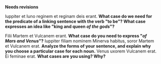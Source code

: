 **Needs revisions**

Iuppiter et Iuno reginem et reginam deis erant.  **What case do we need for the predicate of a linking sentence with the verb "to be"? What case expresses an idea like "king and queen *of the gods*"?**

Filii Martem et Vulcanem erant.  **What case do you need to express "*of Mars and Venus*"?**
Iuppiter filiam nominem Minerva habitus, soror Martem et Vulcanem erat.  **Analyze the forms of your sentence, and explain why you choose a particular case for each noun.**
Venus uxorem Vulcanem erat. Ei feminae erat. **What cases are you using? Why?**
